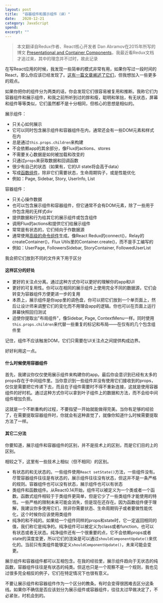```yaml
---
layout: post
title:  "容器组件和展示组件（译）"
date:   2020-12-21
category: JavaScript
spend: 
excerpt: ""
---
```


> 本文翻译自Redux作者、React核心开发者 Dan Abramov在2015年所写的博文 [Presentational and Container Components](https://medium.com/@dan_abramov/smart-and-dumb-components-7ca2f9a7c7d0)，我最近看Redux文档才追过来，其中的理念并不过时，故此记录

在写React应用的时候，我发现一些简单的模式非常有用，如果你写过一段时间的React，那么你应该已经发现了。[这有一篇文章阐述了它们](https://medium.com/@learnreact/container-components-c0e67432e005)，但我想加入一些更多的观点。

如果你把你的组件分为两类的话，你会发现它们很容易被复用和推断。我称它们为容器组件和展示组件，和我之前所听到过的胖和瘦，聪明和笨拙，有无状态，屏幕和组件等等类似，它们虽然都不是十分相同，但核心的思想是相似的。

展示组件：
* 只关心如何展示
* 它可以同时包含展示组件和容器组件在内，通常还会有一些DOM元素和样式在内
* 总是通过`this.props.children`来构建
* 不会依赖app的其余部分，像Flux的actions、stores
* 不需要关心数据是如何被加载和改变的
* 只通过`props`来获取数据和回调函数
* 很少有自己的状态（如果有，它的UI state将会高于data）
* 写成[函数组件](https://reactjs.org/blog/2015/10/07/react-v0.14.html#stateless-functional-components)，除非它们需要状态，生命周期钩子，或是性能优化
* 例如：Page, Sidebar, Story, UserInfo, List

容器组件：
* 只关心操作数据
* 也可以包含展示组件和容器组件，但它通常不会有DOM元素，除了一些用于作包含用的无样式div
* 提供数据和行为给其它的展示组件或包含组件
* 调用Flux的actions和提供它们给展示组件
* 常常是有状态的，它们倾向于作数据源
* 通常使用[高级的命令组件](https://medium.com/@dan_abramov/mixins-are-dead-long-live-higher-order-components-94a0d2f9e750)生成。像React Redux的connect()，Relay的createContainer()，Flux Utils里的Container.create()，而不是手工编写的
* 例如：UserPage, FollowersSidebar, StoryContainer, FollowedUserList

我会把它们放到不同的文件夹下用于区分

#### 这样区分的好处
* 更好的关注点分离。通过这种方式你可以更好的理解你的app和UI
* 更好的可复用性。你可以在相同的展示组件上使用完全不同的数据源，它们会转变为容器组件方便更进一步的复用
* 本质上，展示组件是你app里的调色盘，你可以把它们放到一个单页面上，然后让设计师来调整它们的变化而不用理会app的逻辑。你也可以在页面上运行屏幕快照回归测试
* 迫使你提取出"布局组件"，像Sidebar, Page, ContextMenu一样。同时使用`this.props.children`来代替一些重复的标记和布局——在仅有的几个包含组件里

记住，组件不应该触发DOM，它们只需要在UI关注点之间提供构成边界。

好好利用这一点。

#### 什么时候使用容器组件
首先，我建议你仅仅使用展示组件来构建你的app。最后你会意识到已经有太多的props存在于中间组件里。当你意识到一些组件并没有使用它们接收到的props，仅仅是需要把它传递下去，而且在子组件需要时不得不重新连接，这就是使用容器组件的好时机。通过这种方式你可以拿到叶子组件上的数据和方法，而不会给中间组件增加负担。

这就是一个不断重构的过程，不要指望一开始就能做得完美。当你有足够的经验了，在需要提取容器组件时，你就会有这种直觉了，就像你知道什么时候需要提取方法了一样。

#### 其它二分法
你要知道，展示组件和容器组件的区别，并不是技术上的区别，而是它们目的上的区别。

相较之下，这里有一些技术上相似（但不相同）的区别。
* 有状态的和无状态的。一些组件使用`React setState()`方法，一些组件没有。尽管容器组件往往是有状态的，展示组件往往没有状态，但这并不是一条严格的规则。容器组件也可以没有状态，展示组件也可以有状态
* 类组件和函数组件。从React0.14开始，组件可以被定义为一个类或者一个函数。函数式组件相较于于类组件更简单，但是它少了一些类组件才能使用的特性。一些严格的限制未来可能会消失，但是现在还存在。因为函数组件便于理解，我建议你多使用它们，除非你需要状态、生命周期钩子或者要做性能优化，这个时候你应该使用类组件
* 纯净的和不纯的。如果给一个组件同样的props和state时，它一定返回相同的值，我们称它是纯净的。纯净组件可以被定义为class或者function，也可以有状态或者无状态。纯净组件还有一个很重要的点，它不会依赖props或者state的深度变更，所以它们的渲染是可以通过`shouldComponentUpdate()`来优化的。当前只有类组件能够定义`shouldComponentUpdate()`，未来可能会变更。

展示组件和容器组件都可以互相包含。在我的经验里，展示组件趋向于无状态的纯函数，容器组件往往是有状态的纯类。但这也只是一个观察不是一个规则，我也见过很多完全相反的例子，它们在特定情况下也很有意义。

不要让展示组件和容器组件作为一个区分的教条。有时会变得很困难去区分这条线。如果你不确信是否应该划分为展示组件或容器组件，往往太过早做决定了，不必紧张，时机会到的。

